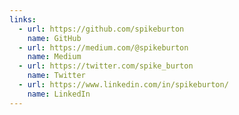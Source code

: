 ```yaml
---
links:
  - url: https://github.com/spikeburton
    name: GitHub
  - url: https://medium.com/@spikeburton
    name: Medium
  - url: https://twitter.com/spike_burton
    name: Twitter
  - url: https://www.linkedin.com/in/spikeburton/
    name: LinkedIn
---
```


